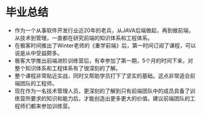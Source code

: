 # 毕业总结
* 作为一个从事软件开发行业近20年的老兵，从JAVA后端做起，再到做前端，从技术到管理，一直都在研究前端的知识体系和工程体系。
* 在极客时间推出了Winter老师的《重学前端》后，第一时间订阅了课程，可以说是从中受益颇多。
* 极客大学推出前端进阶训练营后，有幸参加了第一期，5个月的时间下来，对整个知识体系和工程体系有了很深刻的了解。
* 整个课程非常贴近实战，同时又帮助学员打下了坚实的基础。这点非常适合前端团队的工程师。
* 现在作为一名技术管理人员，更深刻的了解到只有前端团队中的成员具备了训练营所要求的知识和能力后，才能创造出更多更大的价值。建议前端团队的工程师们都来参加训练营。
